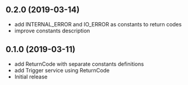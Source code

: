 0.2.0 (2019-03-14)
------------------

- add INTERNAL_ERROR and IO_ERROR as constants to return codes
- improve constants description

0.1.0 (2019-03-11)
------------------

- add ReturnCode with separate constants definitions
- add Trigger service using ReturnCode
- Initial release

